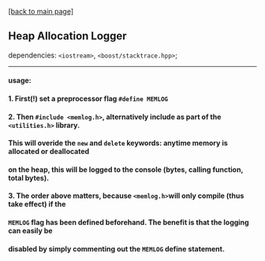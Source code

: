 [[back to main page]](../../README.md)

## Heap Allocation Logger

dependencies: `<iostream>`, `<boost/stacktrace.hpp>`;
___
#### usage:

#### 1. First(!) set a preprocessor flag `#define MEMLOG`
#### 2. Then `#include <memlog.h>`, alternatively include as part of the `<utilities.h>` library.
#### This will overide the `new` and `delete` keywords: anytime memory is allocated or deallocated
#### on the heap, this will be logged to the console (bytes, calling function, total bytes).
#### 3. The order above matters, because `<memlog.h>`will only compile (thus take effect) if the
#### `MEMLOG` flag has been defined beforehand. The benefit is that the logging can easily be
#### disabled by simply commenting out the `MEMLOG` define statement.